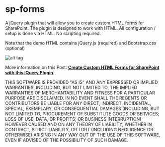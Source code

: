 # sp-forms

A jQuery plugin that will allow you to create custom HTML forms for SharePoint. The plugin is designed to work with HTML. All configuration / setup is done via HTML. No scripting required.

Note that the demo HTML contains jQuery.js (required) and Bootstrap.css (optional)

![alt tag](http://abhitec.com/wp-content/uploads/2017/11/submit.gif)

More information on this Post: [**Create Custom HTML Forms for SharePoint with this jQuery Plugin**](http://abhitec.com/sharepoint-forms-custom-html/).

THIS SOFTWARE IS PROVIDED "AS IS" AND ANY EXPRESSED OR IMPLIED WARRANTIES, INCLUDING, BUT NOT LIMITED TO, THE IMPLIED WARRANTIES OF MERCHANTABILITY AND FITNESS FOR A PARTICULAR PURPOSE ARE DISCLAIMED. IN NO EVENT SHALL THE REGENTS OR CONTRIBUTORS BE LIABLE FOR ANY DIRECT, INDIRECT, INCIDENTAL, SPECIAL, EXEMPLARY, OR CONSEQUENTIAL DAMAGES (INCLUDING, BUT NOT LIMITED TO, PROCUREMENT OF SUBSTITUTE GOODS OR SERVICES; LOSS OF USE, DATA, OR PROFITS; OR BUSINESS INTERRUPTION)
HOWEVER CAUSED AND ON ANY THEORY OF LIABILITY, WHETHER IN CONTRACT, STRICT LIABILITY, OR TORT (INCLUDING NEGLIGENCE OR OTHERWISE) ARISING IN ANY WAY OUT OF THE USE OF THIS SOFTWARE, EVEN IF ADVISED OF THE POSSIBILITY OF SUCH DAMAGE.
